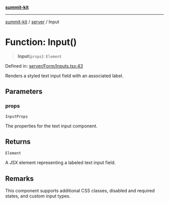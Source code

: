[**summit-kit**](../../README.md)

***

[summit-kit](../../modules.md) / [server](../README.md) / Input

# Function: Input()

> **Input**(`props`): `Element`

Defined in: [server/Form/Inputs.tsx:43](https://github.com/andrewgremlich/summit-kit/blob/638739b445cfe5033b1c29bd6c92589d092d312a/src/react/server/Form/Inputs.tsx#L43)

Renders a styled text input field with an associated label.

## Parameters

### props

`InputProps`

The properties for the text input component.

## Returns

`Element`

A JSX element representing a labeled text input field.

## Remarks

This component supports additional CSS classes, disabled and required states, and custom input types.
